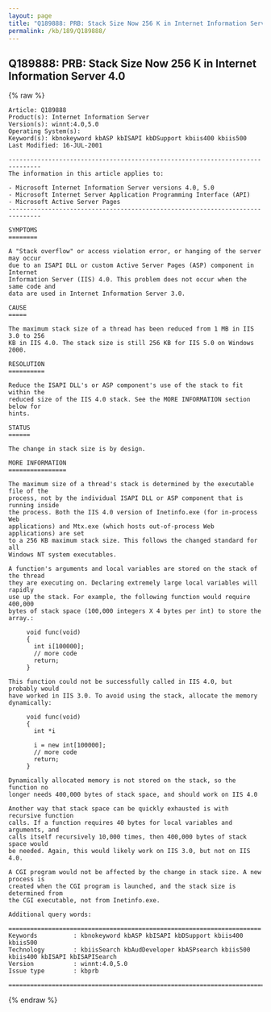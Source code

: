 ```yaml
---
layout: page
title: "Q189888: PRB: Stack Size Now 256 K in Internet Information Server 4.0"
permalink: /kb/189/Q189888/
---
```


## Q189888: PRB: Stack Size Now 256 K in Internet Information Server 4.0

{% raw %}

	Article: Q189888
	Product(s): Internet Information Server
	Version(s): winnt:4.0,5.0
	Operating System(s): 
	Keyword(s): kbnokeyword kbASP kbISAPI kbDSupport kbiis400 kbiis500
	Last Modified: 16-JUL-2001
	
	-------------------------------------------------------------------------------
	The information in this article applies to:
	
	- Microsoft Internet Information Server versions 4.0, 5.0 
	- Microsoft Internet Server Application Programming Interface (API) 
	- Microsoft Active Server Pages 
	-------------------------------------------------------------------------------
	
	SYMPTOMS
	========
	
	A "Stack overflow" or access violation error, or hanging of the server may occur
	due to an ISAPI DLL or custom Active Server Pages (ASP) component in Internet
	Information Server (IIS) 4.0. This problem does not occur when the same code and
	data are used in Internet Information Server 3.0.
	
	CAUSE
	=====
	
	The maximum stack size of a thread has been reduced from 1 MB in IIS 3.0 to 256
	KB in IIS 4.0. The stack size is still 256 KB for IIS 5.0 on Windows 2000.
	
	RESOLUTION
	==========
	
	Reduce the ISAPI DLL's or ASP component's use of the stack to fit within the
	reduced size of the IIS 4.0 stack. See the MORE INFORMATION section below for
	hints.
	
	STATUS
	======
	
	The change in stack size is by design.
	
	MORE INFORMATION
	================
	
	The maximum size of a thread's stack is determined by the executable file of the
	process, not by the individual ISAPI DLL or ASP component that is running inside
	the process. Both the IIS 4.0 version of Inetinfo.exe (for in-process Web
	applications) and Mtx.exe (which hosts out-of-process Web applications) are set
	to a 256 KB maximum stack size. This follows the changed standard for all
	Windows NT system executables.
	
	A function's arguments and local variables are stored on the stack of the thread
	they are executing on. Declaring extremely large local variables will rapidly
	use up the stack. For example, the following function would require 400,000
	bytes of stack space (100,000 integers X 4 bytes per int) to store the array.:
	
	     void func(void)
	     {
	       int i[100000];
	       // more code
	       return;
	     }
	
	This function could not be successfully called in IIS 4.0, but probably would
	have worked in IIS 3.0. To avoid using the stack, allocate the memory
	dynamically:
	
	     void func(void)
	     {
	       int *i
	
	       i = new int[100000];
	       // more code
	       return;
	     }
	
	Dynamically allocated memory is not stored on the stack, so the function no
	longer needs 400,000 bytes of stack space, and should work on IIS 4.0
	
	Another way that stack space can be quickly exhausted is with recursive function
	calls. If a function requires 40 bytes for local variables and arguments, and
	calls itself recursively 10,000 times, then 400,000 bytes of stack space would
	be needed. Again, this would likely work on IIS 3.0, but not on IIS 4.0.
	
	A CGI program would not be affected by the change in stack size. A new process is
	created when the CGI program is launched, and the stack size is determined from
	the CGI executable, not from Inetinfo.exe.
	
	Additional query words:
	
	======================================================================
	Keywords          : kbnokeyword kbASP kbISAPI kbDSupport kbiis400 kbiis500 
	Technology        : kbiisSearch kbAudDeveloper kbASPsearch kbiis500 kbiis400 kbISAPI kbISAPISearch
	Version           : winnt:4.0,5.0
	Issue type        : kbprb
	
	=============================================================================
	

{% endraw %}
